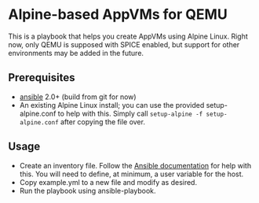 # Alpine-based AppVMs for QEMU

This is a playbook that helps you create AppVMs using Alpine Linux. Right now,
only QEMU is supposed with SPICE enabled, but support for other environments
may be added in the future.

## Prerequisites
* [ansible](https://github.com/ansible/ansible) 2.0+ (build from git for now)
* An existing Alpine Linux install; you can use the provided setup-alpine.conf
  to help with this. Simply call `setup-alpine -f setup-alpine.conf` after
  copying the file over.

## Usage
* Create an inventory file. Follow the [Ansible
  documentation](http://docs.ansible.com) for help with this. You will need to
  define, at minimum, a user variable for the host.
* Copy example.yml to a new file and modify as desired.
* Run the playbook using ansible-playbook.
